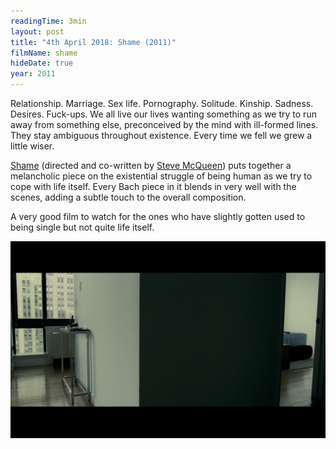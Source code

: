 ```yaml
---
readingTime: 3min
layout: post
title: "4th April 2018: Shame (2011)"
filmName: shame
hideDate: true
year: 2011
---
```

Relationship. Marriage. Sex life. Pornography. Solitude. Kinship. Sadness. Desires. Fuck-ups. We all live our lives wanting something as we try to run away from something else, preconceived by the mind with ill-formed lines. They stay ambiguous throughout existence. Every time we fell we grew a little wiser.

[Shame](https://www.rottentomatoes.com/m/shame_2011/) (directed and co-written by [Steve McQueen](https://en.wikipedia.org/wiki/Steve_McQueen_(director))) puts together a melancholic piece on the existential struggle of being human as we try to cope with life itself. Every Bach piece in it blends in very well with the scenes, adding a subtle touch to the overall composition.  

A very good film to watch for the ones who have slightly gotten used to being single but not quite life itself.


<img src="/img/shame.png">
